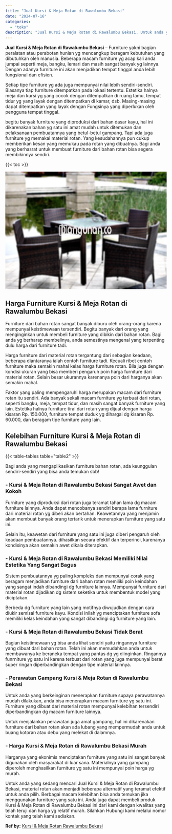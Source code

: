 ```yaml
---
title: "Jual Kursi & Meja Rotan di Rawalumbu Bekasi"
date: "2024-07-16"
categories: 
  - "toko"
description: "Jual Kursi & Meja Rotan di Rawalumbu Bekasi. Untuk anda yang sedang mencari Jual Kursi & Meja Rotan di Rawalumbu Bekasi, material rotan akan menjadi beberapa..."
---
```


**Jual Kursi & Meja Rotan di Rawalumbu Bekasi** – Furniture yakni bagian peralatan atau perabotan hunian yg mencangkup beragam kebutuhan yang dibutuhkan oleh manusia. Beberapa macam furniture yg acap kali anda jumpai seperti meja, bangku, lemari dan masih sangat banyak yg lainnya. Dengan adanya furniture ini akan menjadikan tempat tinggal anda lebih fungsional dan efisien.

Setiap tipe furniture yg ada juga mempunyai nilai lebih sendiri-sendiri. Biasanya tiap furniture ditempatkan pada lokasi tertentu. Estetika halnya meja dan kursi yg yang cocok dengan ditempatkan di ruang tamu, tempat tidur yg yang layak dengan ditempatkan di kamar, dsb. Masing-masing dapat ditempatkan yang layak dengan Fungsinya yang diperlukan oleh pengguna tempat tinggal.

begitu banyak furniture yang diproduksi dari bahan dasar kayu, hal ini dikarenakan bahan yg satu ini amat mudah untuk ditemukan dan pelaksanaan pembuatannya yang betul-betul gampang. Tapi ada juga furniture yg memakai material rotan. Yang kesudahannya pun cukup memberikan kesan yang memukau pada rotan yang dibuatnya. Bagi anda yang berhasrat untuk membuat furniture dari bahan rotan bisa segera membikinnya sendiri.

{{< toc >}}

![Jual Kursi & Meja Rotan di Rawalumbu Bekasi](/images/kursi-meja-rotan-murah22.png)

## Harga Furniture Kursi & Meja Rotan di Rawalumbu Bekasi

Furniture dari bahan rotan sangat banyak diburu oleh orang-orang karena mempunyai keistimewaan tersendiri. Begitu banyak dari orang yang menginginkan untuk membeli furniture yang dibikin dari bahan rotan. Bagi anda yg berharap membelinya, anda semestinya mengenal yang terpenting dulu harga dari furniture tadi.

Harga furniture dari material rotan tergantung dari sebagian keadaan, beberapa diantaranya ialah contoh furniture tadi. Kecuali ribet contoh furniture maka semakin mahal kelas harga furniture rotan. Bila juga dengan kondisi ukuran yang bisa memberi pengaruh poin harga furniture dari material rotan. Selain besar ukurannya karenanya poin dari harganya akan semakin mahal.

Faktor yang paling mempengaruhi harga merupakan macam dari furniture rotan itu sendiri. Ada banyak sekali macam furniture yg terbuat dari rotan, seperti bangku, meja, tempat tidur, dan masih sangat banyak furniture yang lain. Estetika halnya furniture tirai dari rotan yang dijual dengan harga kisaran Rp. 150.000, furniture tempat duduk yg dihargai dg kisaran Rp. 60.000, dan beragam tipe furniture yang lain.

## Kelebihan Furniture Kursi & Meja Rotan di Rawalumbu Bekasi

{{< table-tables table="table2" >}}

Bagi anda yang mengaplikasikan furniture bahan rotan, ada keunggulan sendiri-sendiri yang bisa anda temukan sbb!

### \- Kursi & Meja Rotan di Rawalumbu Bekasi Sangat Awet dan Kokoh

Furniture yang diproduksi dari rotan juga teramat tahan lama dg macam furniture lainnya. Anda dapat mencobanya sendiri berapa lama furniture dari material rotan yg dibeli akan bertahan. Keawetannya yang menjamin akan membuat banyak orang tertarik untuk menerapkan furniture yang satu ini.

Selain itu, keawetan dari furniture yang satu ini juga diberi pengaruh oleh keadaan pembuatannya. dihasilkan secara efektif dan terperinci, karenanya kondisinya akan semakin awet dikala diterapkan.

### \- Kursi & Meja Rotan di Rawalumbu Bekasi Memiliki Nilai Estetika Yang Sangat Bagus

Sistem pembuatannya yg paling kompleks dan mempunyai corak yang beragam menjadikan furniture dari bahan rotan memiliki poin keindahan yang sangat indah dibandingi dg furniture lainnya. Mempunyai furniture dari material rotan dijadikan dg sistem seketika untuk membentuk model yang diciptakan.

Berbeda dg furniture yang lain yang motifnya diwujudkan dengan cara diukir semisal furniture kayu. Kondisi inilah yg menciptakan furniture sofa memiliki kelas keindahan yang sangat dibandingi dg furniture yang lain.

### \- Kursi & Meja Rotan di Rawalumbu Bekasi Tidak Berat

Bagian keistimewaan yg bisa anda lihat sendiri yaitu ringannya furniture yang dibuat dari bahan rotan. Telah ini akan memudahkan anda untuk membawanya ke beraneka tempat yang pantas dg yg diinginkan. Ringannya funrniture yg satu ini karena terbuat dari rotan yang juga mempunyai berat super ringan diperbandingkan dengan tipe material lainnya.

### \- Perawatan Gampang Kursi & Meja Rotan di Rawalumbu Bekasi

Untuk anda yang berkeinginan menerapkan furniture supaya perawatannya mudah dilakukan, anda bisa menerapkan macam furniture yg satu ini. Furniture yang dibuat dari material rotan mempunyai kelebihan tersendiri diperbandingkan dg macam furniture lainnya.

Untuk menjalankan perawatan juga amat gampang, hal ini dikarenakan furniture dari bahan rotan akan ada lubang yang mempermudah anda untuk buang kotoran atau debu yang melekat di dalamnya.

### \- Harga Kursi & Meja Rotan di Rawalumbu Bekasi Murah

Harganya yang ekonimis menciptakan furniture yang satu ini sangat banyak digunakan oleh masyarakat di luar sana. Materialnya yang gampang diperoleh menghasilkan furniture yg satu ini mempunyai poin harga yg murah.

Untuk anda yang sedang mencari Jual Kursi & Meja Rotan di Rawalumbu Bekasi, material rotan akan menjadi beberapa alternatif yang teramat efektif untuk anda pilih. Berbagai macam kelebihan bisa anda temukan jika menggunakan furniture yang satu ini. Anda juga dapat membeli produk Kursi & Meja Rotan di Rawalumbu Bekasi ini dari kami dengan kwalitas yang telah teruji dan harga yg relatif murah. Silahkan Hubungi kami melalui nomor kontak yang telah kami sediakan.

**Ref by:** [Kursi & Meja Rotan Rawalumbu Bekasi](https://id.wikipedia.org/wiki/Kursi)
